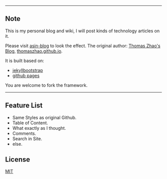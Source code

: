
---
## Note
This is my personal blog and wiki, I will post kinds of technology articles on it. 

Please visit [asin-blog](http://asin929.github.io/) to look the effect. The original author: [Thomas Zhao's Blog](http://www.thomaszhao.cn/), [thomaszhao.github.io](https://github.com/thomaszhao/thomaszhao.github.io).

It is built based on:

- [jekyllbootstrap](http://jekyllbootstrap.com)
- [github pages](https://pages.github.com)

You are welcome to fork the framework.

---
## Feature List

* Same Styles as original Github.
* Table of Content.
* What exactly as I thought.
* Comments.
* Search in Site.
* else.

## License

[MIT](http://opensource.org/licenses/MIT)
